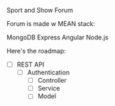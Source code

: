 Sport and Show Forum


Forum is made w MEAN stack:

MongoDB
Express
Angular
Node.js

Here's the roadmap:
* [ ] REST API
    * [ ] Authentication
        * [ ] Controller
        * [ ] Service
        * [ ] Model